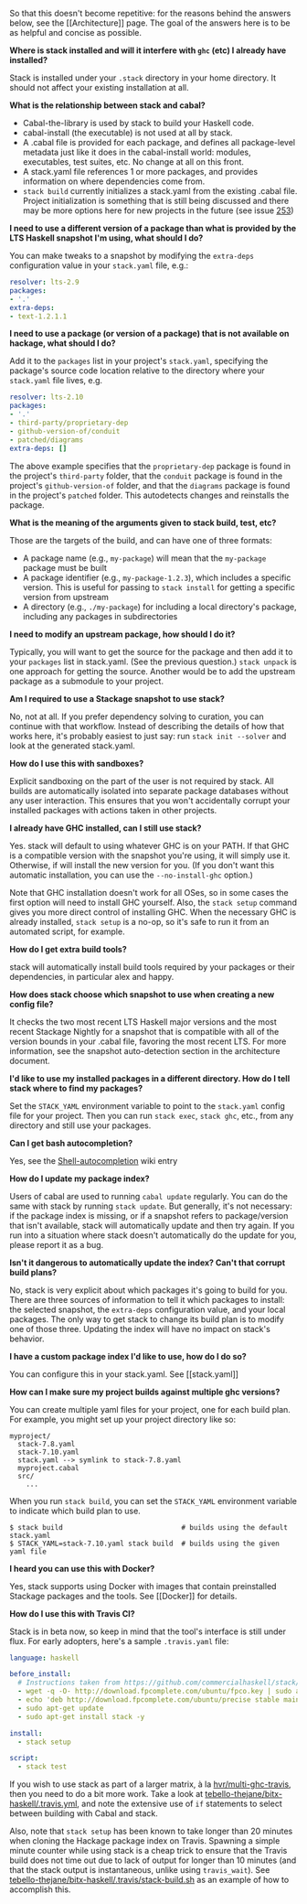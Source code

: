 So that this doesn't become repetitive: for the reasons behind the answers
below, see the [[Architecture]] page. The goal of the answers here is to be as
helpful and concise as possible.

__Where is stack installed and will it interfere with `ghc` (etc) I already have installed?__

Stack is installed under your `.stack` directory in your home directory. It
should not affect your existing installation at all.

__What is the relationship between stack and cabal?__

* Cabal-the-library is used by stack to build your Haskell code.
* cabal-install (the executable) is not used at all by stack.
* A .cabal file is provided for each package, and defines all package-level metadata just like it does in the cabal-install world: modules, executables, test suites, etc. No change at all on this front.
* A stack.yaml file references 1 or more packages, and provides information on where dependencies come from.
* `stack build` currently initializes a stack.yaml from the existing .cabal file. Project initialization is something that is still being discussed and there may be more options here for new projects in the future (see issue [253](https://github.com/commercialhaskell/stack/issues/253))

__I need to use a different version of a package than what is provided by the LTS Haskell snapshot I'm using, what should I do?__

You can make tweaks to a snapshot by modifying the `extra-deps` configuration value in your `stack.yaml` file, e.g.:

```yaml
resolver: lts-2.9
packages:
- '.'
extra-deps:
- text-1.2.1.1
```

__I need to use a package (or version of a package) that is not available on hackage, what should I do?__

Add it to the `packages` list in your project's `stack.yaml`, specifying the package's source code location relative to the directory where your `stack.yaml` file lives, e.g.

```yaml
resolver: lts-2.10
packages:
- '.'
- third-party/proprietary-dep
- github-version-of/conduit
- patched/diagrams
extra-deps: []
```

The above example specifies that the `proprietary-dep` package is found in the project's `third-party` folder, that the `conduit` package is found in the project's `github-version-of` folder, and that the `diagrams` package is found in the project's `patched` folder. This autodetects changes and reinstalls the package.

__What is the meaning of the arguments given to stack build, test, etc?__

Those are the targets of the build, and can have one of three formats:

* A package name (e.g., `my-package`) will mean that the `my-package` package must be built
* A package identifier (e.g., `my-package-1.2.3`), which includes a specific version. This is useful for passing to `stack install` for getting a specific version from upstream
* A directory (e.g., `./my-package`) for including a local directory's package, including any packages in subdirectories

__I need to modify an upstream package, how should I do it?__

Typically, you will want to get the source for the package and then add it to
your `packages` list in stack.yaml. (See the previous question.)
`stack unpack` is one approach for getting the source.
Another would be to add the upstream package as a submodule to your
project.

__Am I required to use a Stackage snapshot to use stack?__

No, not at all. If you prefer dependency solving to curation, you can continue with that workflow. Instead of describing the details of how that works here, it's probably easiest to just say: run `stack init --solver` and look at the generated stack.yaml.

__How do I use this with sandboxes?__

Explicit sandboxing on the part of the user is not required by stack. All
builds are automatically isolated into separate package databases without any
user interaction. This ensures that you won't accidentally corrupt your
installed packages with actions taken in other projects.

__I already have GHC installed, can I still use stack?__

Yes. stack will default to using whatever GHC is on your PATH. If that GHC is a
compatible version with the snapshot you're using, it will simply use it.
Otherwise, if will install the new version for you. (If you don't want this
automatic installation, you can use the `--no-install-ghc` option.)

Note that GHC installation doesn't work for all OSes, so in some cases the
first option will need to install GHC yourself. Also, the `stack setup` command
gives you more direct control of installing GHC. When the necessary GHC is
already installed, `stack setup` is a no-op, so it's safe to run it from an
automated script, for example.

__How do I get extra build tools?__

stack will automatically install build tools required by your packages or their
dependencies, in particular alex and happy.

__How does stack choose which snapshot to use when creating a new config file?__

It checks the two most recent LTS Haskell major versions and the most recent
Stackage Nightly for a snapshot that is compatible with all of the version
bounds in your .cabal file, favoring the most recent LTS. For more information,
see the snapshot auto-detection section in the architecture document.

__I'd like to use my installed packages in a different directory. How do I tell stack where to find my packages?__

Set the `STACK_YAML` environment variable to point to the `stack.yaml` config
file for your project. Then you can run `stack exec`, `stack ghc`, etc., from
any directory and still use your packages.

__Can I get bash autocompletion?__

Yes, see the [Shell-autocompletion](https://github.com/commercialhaskell/stack/wiki/Shell-autocompletion) wiki entry

__How do I update my package index?__

Users of cabal are used to running `cabal update` regularly. You can do the
same with stack by running `stack update`. But generally, it's not necessary:
if the package index is missing, or if a snapshot refers to package/version
that isn't available, stack will automatically update and then try again. If
you run into a situation where stack doesn't automatically do the update for
you, please report it as a bug.

__Isn't it dangerous to automatically update the index? Can't that corrupt build plans?__

No, stack is very explicit about which packages it's going to build for you.
There are three sources of information to tell it which packages to install:
the selected snapshot, the `extra-deps` configuration value, and your local
packages. The only way to get stack to change its build plan is to modify one
of those three. Updating the index will have no impact on stack's behavior.

__I have a custom package index I'd like to use, how do I do so?__

You can configure this in your stack.yaml. See [[stack.yaml]]

__How can I make sure my project builds against multiple ghc versions?__

You can create multiple yaml files for your project,
one for each build plan. For example, you might set up your project directory like so:

```
myproject/
  stack-7.8.yaml
  stack-7.10.yaml
  stack.yaml --> symlink to stack-7.8.yaml
  myproject.cabal
  src/
    ...
```

When you run `stack build`, you can set the
`STACK_YAML` environment variable to indicate which build plan to use.

```
$ stack build                             # builds using the default stack.yaml
$ STACK_YAML=stack-7.10.yaml stack build  # builds using the given yaml file
```

__I heard you can use this with Docker?__

Yes, stack supports using Docker with images that contain preinstalled Stackage
packages and the tools. See [[Docker]] for details.

__How do I use this with Travis CI?__

Stack is in beta now, so keep in mind that the tool's interface is still under flux. For early adopters, here's a sample `.travis.yaml` file:

```YAML
language: haskell

before_install:
  # Instructions taken from https://github.com/commercialhaskell/stack/wiki/Downloads
  - wget -q -O- http://download.fpcomplete.com/ubuntu/fpco.key | sudo apt-key add -
  - echo 'deb http://download.fpcomplete.com/ubuntu/precise stable main' | sudo tee /etc/apt/sources.list.d/fpco.list
  - sudo apt-get update
  - sudo apt-get install stack -y

install:
  - stack setup

script:
  - stack test
```

If you wish to use stack as part of a larger matrix, à la [hvr/multi-ghc-travis](https://github.com/hvr/multi-ghc-travis), then you need to do a bit more work. Take a look at [tebello-thejane/bitx-haskell/.travis.yml](https://github.com/tebello-thejane/bitx-haskell/blob/master/.travis.yml), and note the extensive use of `if` statements to select between building with Cabal and stack.

Also, note that `stack setup` has been known to take longer than 20 minutes when cloning the Hackage package index on Travis. Spawning a simple minute counter while using stack is a cheap trick to ensure that the Travis build does not time out due to lack of output for longer than 10 minutes (and that the stack output is instantaneous, unlike using `travis_wait`). See [tebello-thejane/bitx-haskell/.travis/stack-build.sh](https://github.com/tebello-thejane/bitx-haskell/blob/master/.travis/stack-build.sh) as an example of how to accomplish this.
